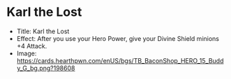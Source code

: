# Karl the Lost
- Title:  Karl the Lost
- Effect:  After you use your Hero Power, give your Divine Shield minions +4 Attack.
- Image:  https://cards.hearthpwn.com/enUS/bgs/TB_BaconShop_HERO_15_Buddy_G_bg.png?198608
